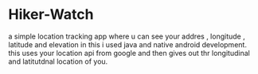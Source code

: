 # Hiker-Watch
a simple location tracking app where u can see your addres , longitude , latitude and elevation 
in this i used java and native android development.
this uses your location api from google and then gives out thr longitudinal and latitutdnal 
location of you.
